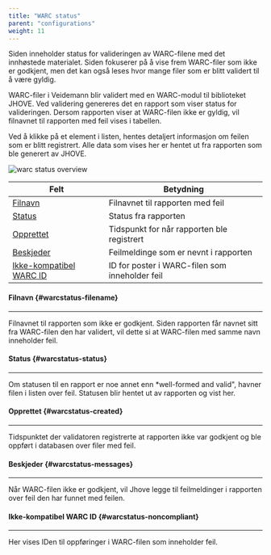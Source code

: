```yaml
---
title: "WARC status"
parent: "configurations"
weight: 11
---
```



Siden inneholder status for valideringen av WARC-filene med det innhøstede materialet. Siden fokuserer på å vise frem
WARC-filer som ikke er godkjent, men det kan også leses hvor mange filer som er blitt validert til å være gyldig.

WARC-filer i Veidemann blir validert med en WARC-modul til biblioteket JHOVE. Ved validering genereres det en rapport
som viser status for valideringen. Dersom rapporten viser at WARC-filen ikke er gyldig, vil filnavnet til rapporten med
feil vises i tabellen.  

Ved å klikke på et element i listen, hentes detaljert informasjon om feilen som er blitt registrert. Alle data som vises
her er hentet ut fra rapporten som ble generert av JHOVE.


![warc status overview](/veidemann/docs/img/warcstatus/veidemann_dashboard_warcstatus_overview.png)

Felt                                                | Betydning
----------------------------------------------------|------------------------------------------------------
[Filnavn](#warcstatus-filename)                     | Filnavnet til rapporten med feil
[Status](#warcstatus-status)                        | Status fra rapporten
[Opprettet](#warcstatus-created)                    | Tidspunkt for når rapporten ble registrert
[Beskjeder](#warcstatus-messages)                   | Feilmeldinge som er nevnt i rapporten 
[Ikke-kompatibel WARC ID](#warcstatus-noncompliant) | ID for poster i WARC-filen som inneholder feil


#### Filnavn {#warcstatus-filename}
------------------------------------
Filnavnet til rapporten som ikke er godkjent. Siden rapporten får navnet sitt fra WARC-filen den har validert, vil dette
si at WARC-filen med samme navn inneholder feil. 


#### Status {#warcstatus-status}
---------------------------------
Om statusen til en rapport er noe annet enn *well-formed and valid", havner filen i listen over feil. Statusen blir 
hentet ut av rapporten og vist her.


#### Opprettet {#warcstatus-created}
-------------------------------------
Tidspunktet der validatoren registrerte at rapporten ikke var godkjent og ble oppført i databasen over filer med feil.

#### Beskjeder {#warcstatus-messages}
--------------------------------------
Når WARC-filen ikke er godkjent, vil Jhove legge til feilmeldinger i rapporten over feil den har funnet med feilen.


#### Ikke-kompatibel WARC ID {#warcstatus-noncompliant}
--------------------------------------------------------
Her vises IDen til oppføringer i WARC-filen som inneholder feil.